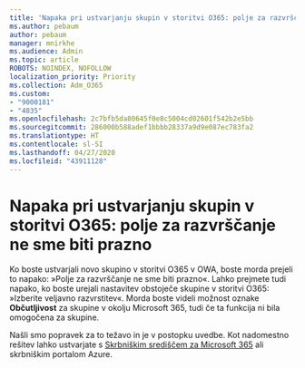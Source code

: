 ```yaml
---
title: 'Napaka pri ustvarjanju skupin v storitvi O365: polje za razvrščanje ne sme biti prazno'
ms.author: pebaum
author: pebaum
manager: mnirkhe
ms.audience: Admin
ms.topic: article
ROBOTS: NOINDEX, NOFOLLOW
localization_priority: Priority
ms.collection: Adm_O365
ms.custom:
- "9000181"
- "4835"
ms.openlocfilehash: 2c7bfb5da80645f0e8c5004cd02601f542b2e5bb
ms.sourcegitcommit: 286000b588adef1bbbb28337a9d9e087ec783fa2
ms.translationtype: HT
ms.contentlocale: sl-SI
ms.lasthandoff: 04/27/2020
ms.locfileid: "43911128"
---
```

# <a name="error-creating-o365-groups-the-classification-field-cant-be-empty"></a>Napaka pri ustvarjanju skupin v storitvi O365: polje za razvrščanje ne sme biti prazno

Ko boste ustvarjali novo skupino v storitvi O365 v OWA, boste morda prejeli to napako: »Polje za razvrščanje ne sme biti prazno«.  Lahko prejmete tudi napako, ko boste urejali nastavitev obstoječe skupine v storitvi O365: »Izberite veljavno razvrstitev«.   Morda boste videli možnost oznake **Občutljivost** za skupine v okolju Microsoft 365, tudi če ta funkcija ni bila omogočena za skupine.

Našli smo popravek za to težavo in je v postopku uvedbe.  Kot nadomestno rešitev lahko ustvarjate s [Skrbniškim središčem za Microsoft 365](https://docs.microsoft.com/microsoft-365/admin/create-groups/create-groups?view=o365-worldwide) ali skrbniškim portalom Azure.
